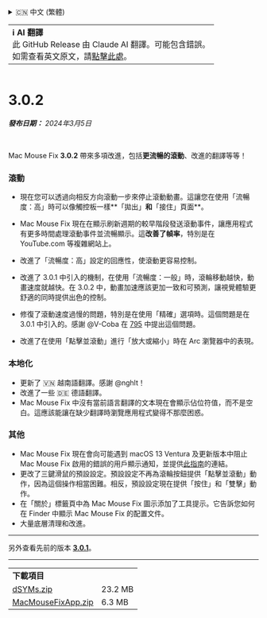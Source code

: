 <details>
<summary>🇨🇳 中文 (繁體)</summary>

[🇬🇧 English (GitHub Release)](https://github.com/noah-nuebling/mac-mouse-fix/releases/tag/3.0.2)\
[🇦🇩 Català](https://redirect.macmousefix.com/?target=mmf-release&tag=3.0.2&locale=ca)\
[🇩🇪 Deutsch](https://redirect.macmousefix.com/?target=mmf-release&tag=3.0.2&locale=de)\
[🇪🇸 Español](https://redirect.macmousefix.com/?target=mmf-release&tag=3.0.2&locale=es)\
[🇫🇷 Français](https://redirect.macmousefix.com/?target=mmf-release&tag=3.0.2&locale=fr)\
[🇮🇩 Indonesia](https://redirect.macmousefix.com/?target=mmf-release&tag=3.0.2&locale=id)\
[🇮🇹 Italiano](https://redirect.macmousefix.com/?target=mmf-release&tag=3.0.2&locale=it)\
[🇭🇺 Magyar](https://redirect.macmousefix.com/?target=mmf-release&tag=3.0.2&locale=hu)\
[🇳🇱 Nederlands](https://redirect.macmousefix.com/?target=mmf-release&tag=3.0.2&locale=nl)\
[🇵🇱 Polski](https://redirect.macmousefix.com/?target=mmf-release&tag=3.0.2&locale=pl)\
[🇧🇷 Português (Brasil)](https://redirect.macmousefix.com/?target=mmf-release&tag=3.0.2&locale=pt-BR)\
[🇵🇹 Português (Portugal)](https://redirect.macmousefix.com/?target=mmf-release&tag=3.0.2&locale=pt-PT)\
[🇷🇴 Română](https://redirect.macmousefix.com/?target=mmf-release&tag=3.0.2&locale=ro)\
[🇸🇪 Svenska](https://redirect.macmousefix.com/?target=mmf-release&tag=3.0.2&locale=sv)\
[🇻🇳 Tiếng Việt](https://redirect.macmousefix.com/?target=mmf-release&tag=3.0.2&locale=vi)\
[🇹🇷 Türkçe](https://redirect.macmousefix.com/?target=mmf-release&tag=3.0.2&locale=tr)\
[🇨🇿 Čeština](https://redirect.macmousefix.com/?target=mmf-release&tag=3.0.2&locale=cs)\
[🇬🇷 Ελληνικά](https://redirect.macmousefix.com/?target=mmf-release&tag=3.0.2&locale=el)\
[🇷🇺 Русский](https://redirect.macmousefix.com/?target=mmf-release&tag=3.0.2&locale=ru)\
[🇺🇦 Українська](https://redirect.macmousefix.com/?target=mmf-release&tag=3.0.2&locale=uk)\
[🇮🇱 עברית](https://redirect.macmousefix.com/?target=mmf-release&tag=3.0.2&locale=he)\
[🇸🇦 العربية](https://redirect.macmousefix.com/?target=mmf-release&tag=3.0.2&locale=ar)\
[🇮🇳 हिन्दी](https://redirect.macmousefix.com/?target=mmf-release&tag=3.0.2&locale=hi)\
[🇹🇭 ไทย](https://redirect.macmousefix.com/?target=mmf-release&tag=3.0.2&locale=th)\
[🇨🇳 中文 (简体)](https://redirect.macmousefix.com/?target=mmf-release&tag=3.0.2&locale=zh-Hans)\
**🇨🇳 中文 (繁體)**\
[🇭🇰 中文（香港)](https://redirect.macmousefix.com/?target=mmf-release&tag=3.0.2&locale=zh-HK)\
[🇯🇵 日本語](https://redirect.macmousefix.com/?target=mmf-release&tag=3.0.2&locale=ja)\
[🇰🇷 한국어](https://redirect.macmousefix.com/?target=mmf-release&tag=3.0.2&locale=ko)\
[Help translate Mac Mouse Fix to different languages!](https://github.com/noah-nuebling/mac-mouse-fix/discussions/731)
</details>
<table align=><td>
<b>ℹ️ AI 翻譯</b><br>
此 GitHub Release 由 Claude AI 翻譯。可能包含錯誤。<br>
如需查看英文原文，請<a href="https://github.com/noah-nuebling/mac-mouse-fix/releases/tag/3.0.2">點擊此處</a>。
</td></table>

<table></table>

# 3.0.2
***發布日期：** 2024年3月5日*

<br>

Mac Mouse Fix **3.0.2** 帶來多項改進，包括**更流暢的滾動**、改進的翻譯等等！

### 滾動

- 現在您可以透過向相反方向滾動一步來停止滾動動畫。這讓您在使用「流暢度：高」時可以像觸控板一樣**「拋出」**和**「接住」頁面**。
- Mac Mouse Fix 現在在顯示刷新週期的較早階段發送滾動事件，讓應用程式有更多時間處理滾動事件並流暢顯示。這**改善了幀率**，特別是在 YouTube.com 等複雜網站上。
- 改進了「流暢度：高」設定的回應性，使滾動更容易控制。
- 改進了 3.0.1 中引入的機制，在使用「流暢度：一般」時，滾輪移動越快，動畫速度就越快。在 3.0.2 中，動畫加速應該更加一致和可預測，讓視覺體驗更舒適的同時提供出色的控制。
- 修復了滾動速度過慢的問題，特別是在使用「精確」選項時。這個問題是在 3.0.1 中引入的。感謝 @V-Coba 在 [795](https://github.com/noah-nuebling/mac-mouse-fix/issues/795) 中提出這個問題。
    
- 改進了在使用「點擊並滾動」進行「放大或縮小」時在 Arc 瀏覽器中的表現。

### 本地化

- 更新了 🇻🇳 越南語翻譯。感謝 @nghlt！
- 改進了一些 🇩🇪 德語翻譯。
- Mac Mouse Fix 中沒有當前語言翻譯的文本現在會顯示佔位符值，而不是空白。這應該能讓在缺少翻譯時瀏覽應用程式變得不那麼困惑。

### 其他

- Mac Mouse Fix 現在會向可能遇到 macOS 13 Ventura 及更新版本中阻止 Mac Mouse Fix 啟用的錯誤的用戶顯示通知，並提供[此指南](https://github.com/noah-nuebling/mac-mouse-fix/discussions/861)的連結。
- 更改了三鍵滑鼠的預設設定。預設設定不再為滾輪按鈕提供「點擊並滾動」動作，因為這個操作相當困難。相反，預設設定現在提供「按住」和「雙擊」動作。
- 在「關於」標籤頁中為 Mac Mouse Fix 圖示添加了工具提示。它告訴您如何在 Finder 中顯示 Mac Mouse Fix 的配置文件。
- 大量底層清理和改進。

---

另外查看先前的版本 [**3.0.1**](https://redirect.macmousefix.com/?target=mmf-release&tag=3.0.1&locale=zh-Hant)。

---

<table align="start">
<tr>
    <td colspan=2>
        <b>下載項目</b>
    </td>
</tr>
<tr>
    <td><a href="https://github.com/noah-nuebling/mac-mouse-fix/releases/download/3.0.2/dSYMs.zip">dSYMs.zip</a></td>
    <td>23.2 MB</td>
</tr>
<tr>
    <td><a href="https://github.com/noah-nuebling/mac-mouse-fix/releases/download/3.0.2/MacMouseFixApp.zip">MacMouseFixApp.zip</a></td>
    <td>6.3 MB</td>
</tr>
</table>